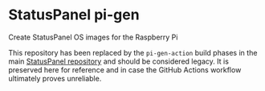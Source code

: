 # StatusPanel pi-gen

Create StatusPanel OS images for the Raspberry Pi

This repository has been replaced by the `pi-gen-action` build phases in the main [StatusPanel repository](https://github.com/inseven/statuspanel) and should be considered legacy. It is preserved here for reference and in case the GitHub Actions workflow ultimately proves unreliable.
